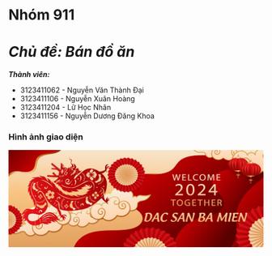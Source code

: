 # Nhóm 911

# **_Chủ đề: Bán đồ ăn_**

**_Thành viên:_**

- 3123411062 - Nguyễn Văn Thành Đại
- 3123411106 - Nguyễn Xuân Hoàng
- 3123411204 - Lữ Học Nhân
- 3123411156 - Nguyễn Dương Đăng Khoa

### Hình ảnh giao diện

![Alt text](./assets/img/img-github/banner.jpg)
